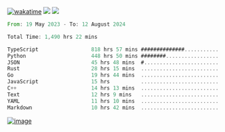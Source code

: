 [![wakatime](https://wakatime.com/badge/user/00eead22-fb14-4dd0-ab8a-3625cafbd50d.svg)](https://wakatime.com/@00eead22-fb14-4dd0-ab8a-3625cafbd50d)
![](https://komarev.com/ghpvc/?username=flatypus)
![](https://pixel.flatypus.me/flatypus?type=tracker)
<!--START_SECTION:waka-->

```rust
From: 19 May 2023 - To: 12 August 2024

Total Time: 1,490 hrs 22 mins

TypeScript                 818 hrs 57 mins ##############...........   54.73 %
Python                     448 hrs 50 mins ########.................   30.00 %
JSON                       45 hrs 48 mins  #........................   03.06 %
Rust                       28 hrs 15 mins  .........................   01.89 %
Go                         19 hrs 44 mins  .........................   01.32 %
JavaScript                 15 hrs          .........................   01.00 %
C++                        14 hrs 13 mins  .........................   00.95 %
Text                       12 hrs 9 mins   .........................   00.81 %
YAML                       11 hrs 10 mins  .........................   00.75 %
Markdown                   10 hrs 42 mins  .........................   00.72 %
```

<!--END_SECTION:waka-->
[<img alt="image" src="https://github.com/flatypus/flatypus/assets/68029599/0a302dc1-501c-43a0-ae8d-37ec4817f3bd">](https://flatypus.me)

